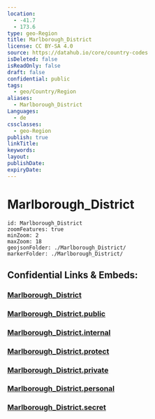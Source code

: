 ```yaml
---
location:
  - -41.7
  - 173.6
type: geo-Region
title: Marlborough_District
license: CC BY-SA 4.0
source: https://datahub.io/core/country-codes
isDeleted: false
isReadOnly: false
draft: false
confidential: public
tags:
  - geo/Country/Region
aliases:
  - Marlborough_District
Languages:
  - de
cssclasses:
  - geo-Region
publish: true
linkTitle:
keywords:
layout:
publishDate:
expiryDate:
---
```


# Marlborough_District

```leaflet
id: Marlborough_District
zoomFeatures: true 
minZoom: 2 
maxZoom: 18
geojsonFolder: ./Marlborough_District/
markerFolder: ./Marlborough_District/
```


## Confidential Links & Embeds: 

### [Marlborough_District](/_Standards/Earth/Continent/Australasia/New_Zealand/Regions~New_Zealand/Marlborough_District.md) 

### [Marlborough_District.public](/_public/Earth/Continent/Australasia/New_Zealand/Regions~New_Zealand/Marlborough_District.public.md) 

### [Marlborough_District.internal](/_internal/Earth/Continent/Australasia/New_Zealand/Regions~New_Zealand/Marlborough_District.internal.md) 

### [Marlborough_District.protect](/_protect/Earth/Continent/Australasia/New_Zealand/Regions~New_Zealand/Marlborough_District.protect.md) 

### [Marlborough_District.private](/_private/Earth/Continent/Australasia/New_Zealand/Regions~New_Zealand/Marlborough_District.private.md) 

### [Marlborough_District.personal](/_personal/Earth/Continent/Australasia/New_Zealand/Regions~New_Zealand/Marlborough_District.personal.md) 

### [Marlborough_District.secret](/_secret/Earth/Continent/Australasia/New_Zealand/Regions~New_Zealand/Marlborough_District.secret.md)

